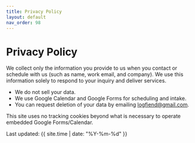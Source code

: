 ```yaml
---
title: Privacy Policy
layout: default
nav_order: 98
---
```


# Privacy Policy

We collect only the information you provide to us when you contact or schedule with us (such as name, work email, and company). We use this information solely to respond to your inquiry and deliver services.

- We do not sell your data.
- We use Google Calendar and Google Forms for scheduling and intake.
- You can request deletion of your data by emailing logfiend@gmail.com.

This site uses no tracking cookies beyond what is necessary to operate embedded Google Forms/Calendar.

Last updated: {{ site.time | date: "%Y-%m-%d" }}
